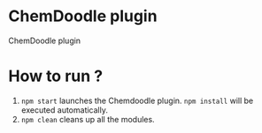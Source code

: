 # ChemDoodle plugin

ChemDoodle plugin 

# How to run ?

1. `npm start` launches the Chemdoodle plugin. `npm install` will be executed automatically.
2. `npm clean` cleans up all the modules.
